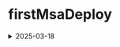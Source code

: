 # firstMsaDeploy

<details>
    <summary>2025-03-18</summary>

    # MSA 프로젝트 Docker 배포 및 HTTPS 설정 가이드

## 개요

이 문서는 마이크로서비스 아키텍처(MSA) 프로젝트를 Docker를 사용하여 배포하고 HTTPS를
설정하는 과정을 설명합니다. 프론트엔드와 여러 백엔드 서비스를 Docker 컨테이너로 배포하고,
Let's Encrypt 인증서를 사용하여 안전한 HTTPS 연결을 구성했습니다.

## 배포 환경

- AWS EC2 인스턴스
- Docker & Docker Compose
- SSL/TLS: Let's Encrypt 인증서
- 도메인: j12c202.p.ssafy.io

## 프로젝트 구조

```
project-root/
│
├── docker-compose.yml
├── nginx-ssl.conf
│
├── BE/
│   ├── config-service/
│   ├── eureka-service/
│   ├── gateway-service/
│   ├── user-service/
│   ├── diary-service/
│   └── lucky-service/
│
└── FE/
    ├── src/
    └── ...
```

## 배포 단계

### 1. Docker 컴포즈 구성

`docker-compose.yml` 파일을 통해 다음 서비스를 컨테이너화하여 배포:

- Config Service: 8888 포트 (마이크로서비스 설정 관리)
- Eureka Service: 8761 포트 (서비스 디스커버리)
- Gateway Service: 8080 포트 (API 게이트웨이)
- Frontend Service: 80 포트, 443 포트 (웹 인터페이스)

### 2. SSL 인증서 발급

Let's Encrypt의 무료 SSL 인증서를 발급받아 안전한 HTTPS 통신 지원:

```bash
# Certbot 설치
sudo apt-get update
sudo apt-get install certbot

# SSL 인증서 발급
sudo certbot certonly --standalone -d j12c202.p.ssafy.io
```

### 3. Nginx HTTPS 설정

HTTPS 리다이렉션 및 SSL 인증서 적용을 위한 Nginx 설정:

```nginx
# nginx-ssl.conf
server {
    listen 80;
    server_name j12c202.p.ssafy.io;
    return 301 https://$host$request_uri;
}

server {
    listen 443 ssl;
    server_name j12c202.p.ssafy.io;

    ssl_certificate /etc/letsencrypt/live/j12c202.p.ssafy.io/fullchain.pem;
    ssl_certificate_key /etc/letsencrypt/live/j12c202.p.ssafy.io/privkey.pem;

    # 보안 설정
    ssl_protocols TLSv1.2 TLSv1.3;
    ssl_prefer_server_ciphers on;
    ssl_ciphers 'EECDH+AESGCM:EDH+AESGCM:AES256+EECDH:AES256+EDH';

    # 정적 파일 제공
    location / {
        root /usr/share/nginx/html;
        index index.html index.htm;
        try_files $uri $uri/ /index.html;
    }

    # API 프록시
    location /api {
        proxy_pass http://gateway-service:8080;
        proxy_set_header Host $host;
        proxy_set_header X-Real-IP $remote_addr;
        proxy_set_header X-Forwarded-For $proxy_add_x_forwarded_for;
        proxy_set_header X-Forwarded-Proto $scheme;
    }
}
```

### 4. Docker Compose 설정에 SSL 적용

프론트엔드 서비스에 인증서 및 Nginx 설정 마운트:

```yaml
frontend:
  image: imjuchan/frontend-service:latest
  ports:
    - "80:80"
    - "443:443"
  volumes:
    - /etc/letsencrypt:/etc/letsencrypt:ro
    - ./nginx-ssl.conf:/etc/nginx/conf.d/default.conf
  networks:
    - frontend-network
```

## 서비스 관리 명령어

서비스 시작:

```bash
docker compose up -d
```

서비스 중지:

```bash
docker compose down
```

로그 확인:

```bash
docker compose logs -f [서비스명]
```

## 현재 상태 및 접근 방법

- 웹 인터페이스: https://j12c202.p.ssafy.io
- HTTP 요청은 자동으로 HTTPS로 리다이렉트됩니다
- 서비스 디스커버리(Eureka): http://j12c202.p.ssafy.io:8761

## 향후 계획

- Gateway Service 연결 문제 해결
- 비즈니스 마이크로서비스 추가 통합
- CI/CD 파이프라인 구축 (Jenkins)
- 모니터링 시스템 구축 (Prometheus/Grafana)
- 로그 집중화 (ELK Stack)

## 참고 사항

- SSL 인증서는 90일마다 갱신이 필요합니다
- certbot을 통한 자동 갱신이 설정되어 있습니다
</details>
